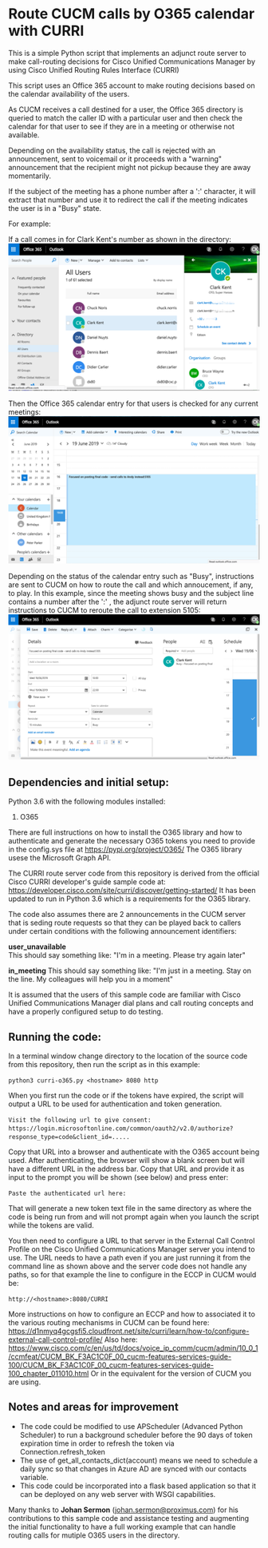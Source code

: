# Route CUCM calls by O365 calendar with CURRI

This is a simple Python script that implements an adjunct route server to make call-routing decisions for Cisco Unified Communications Manager by using Cisco Unified Routing Rules Interface (CURRI)

This script uses an Office 365 account to make routing decisions based on the calendar availability of the users. 

As CUCM receives a call destined for a user, the Office 365 directory is queried to match the caller ID with a particular user and then check the calendar for that user to see if they are in a meeting or otherwise not available. 

Depending on the availability status, the call is rejected with an announcement, sent to voicemail or it proceeds with a "warning" announcement that the recipient might not pickup because they are away momentarily. 

If the subject of the meeting has a phone number after a ':' character, it will extract that number and use it to redirect the call if the meeting indicates the user is in a "Busy" state.

For example:

If a call comes in for Clark Kent's number as shown in the directory:
![if a call comes in for Clark Kent's number as shown in the directory:](O365Directory.png)

Then the Office 365 calendar entry for that users is checked for any current meetings:
![then the Office 365 calendar entry for that users is checked for any current meetings](O365Calendar.png)

Depending on the status of the calendar entry such as "Busy", instructions are sent to CUCM on how to route the call and which annoucement, if any, to play. In this example, since the meeting shows busy and the subject line contains a number after the ':' , the adjunct route server will return instructions to CUCM to reroute the call to extension 5105:  
![depending on the status of the calendar entry such as "Busy", instructions are sent to CUCM on how to route the call and which annoucement, if any, to play](O365CalendarEntryDetails.png)



## Dependencies and initial setup:

Python 3.6 with the following modules installed: 

1. O365  

There are full instructions on how to install the O365 library and how to authenticate and generate the necessary O365 tokens you need to provide in the config.sys file at https://pypi.org/project/O365/
The O365 library usese the Microsoft Graph API. 

The CURRI route server code from this repository is derived from the official Cisco CURRI developer's guide sample code at:
https://developer.cisco.com/site/curri/discover/getting-started/
It has been updated to run in Python 3.6 which is a requirements for the O365 library.

The code also assumes there are 2 announcements in the CUCM server that is seding route requests so that they can be played back to callers under certain conditions with the following announcement identifiers:

**user_unavailable**  
This should say something like: "I'm in a meeting. Please try again later"

**in_meeting**
This should say something like: "I'm just in a meeting. Stay on the line. My colleagues will help you in a moment"

It is assumed that the users of this sample code are familiar with Cisco Unified Communications Manager dial plans and call routing concepts and have a properly configured setup to do testing. 
 

## Running the code:

In a terminal window change directory to the location of the source code from this repository, then run the script as in this example: 

```python3 curri-o365.py <hostname> 8080 http```

When you first run the code or if the tokens have expired, the script will output a URL to be used for authentication and token generation. 

```Visit the following url to give consent: https://login.microsoftonline.com/common/oauth2/v2.0/authorize?response_type=code&client_id=..... ```

Copy that URL into a browser and authenticate with the O365 account being used. After authenticating, the browser will show a blank screen but 
will have a different URL in the address bar. Copy that URL and provide it as input to the prompt you will be shown (see below) and press enter:

```Paste the authenticated url here:```

That will generate a new token text file in the same directory as where the code is being run from and will not prompt again when you 
launch the script while the tokens are valid.

You then need to configure a URL to that server in the External Call Control Profile on the Cisco Unified Communications Manager server you intend to use. The URL needs to have a path even if you are just running it from the command line as shown above and the server code does not handle any paths, so for that example the line to configure in the ECCP in CUCM would be:

```http://<hostname>:8080/CURRI```

More instructions on how to configure an ECCP and how to associated it to the various routing mechanisms in CUCM can be found here: 
https://d1nmyq4gcgsfi5.cloudfront.net/site/curri/learn/how-to/configure-external-call-control-profile/
Also here:
https://www.cisco.com/c/en/us/td/docs/voice_ip_comm/cucm/admin/10_0_1/ccmfeat/CUCM_BK_F3AC1C0F_00_cucm-features-services-guide-100/CUCM_BK_F3AC1C0F_00_cucm-features-services-guide-100_chapter_011010.html
Or in the equivalent for the version of CUCM you are using.

## Notes and areas for improvement 
- The code could be modified to use APScheduler (Advanced Python Scheduler) to run a background scheduler before the 90 days of token expiration time in order to refresh the token via Connection.refresh_token
- The use of get_all_contacts_dict(account) means we need to schedule a daily sync so that changes in Azure AD are synced with our contacts variable.
- This code could be incorporated into a flask based application so that it can be deployed on any web server with WSGI capabilities.

Many thanks to **Johan Sermon** (johan.sermon@proximus.com) for his contributions to this sample code and assistance testing and augmenting the initial functionality to have a full working example that can handle routing calls for mutiple O365 users in the directory. 

